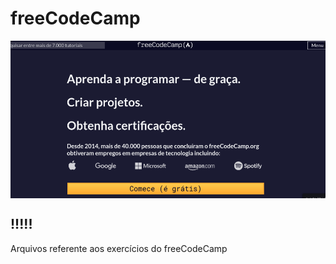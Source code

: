 # freeCodeCamp

<img src=".github/freecodecamp.png" alt="Imagem da tela de entrada do freecodecamp" align="center"/>

## !!!!!

Arquivos referente aos exercícios do freeCodeCamp

